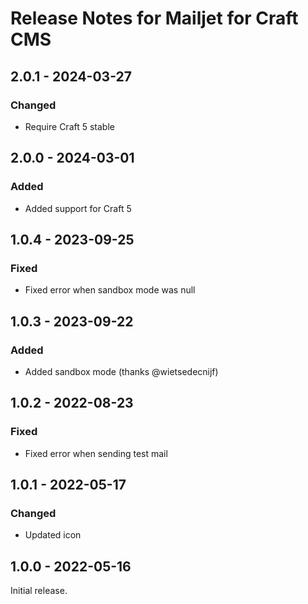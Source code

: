 # Release Notes for Mailjet for Craft CMS

## 2.0.1 - 2024-03-27

### Changed
- Require Craft 5 stable

## 2.0.0 - 2024-03-01

### Added
- Added support for Craft 5

## 1.0.4 - 2023-09-25

### Fixed
- Fixed error when sandbox mode was null

## 1.0.3 - 2023-09-22

### Added
- Added sandbox mode (thanks @wietsedecnijf)

## 1.0.2 - 2022-08-23

### Fixed
- Fixed error when sending test mail

## 1.0.1 - 2022-05-17

### Changed
- Updated icon

## 1.0.0 - 2022-05-16

Initial release.
